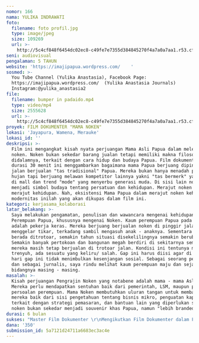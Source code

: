 ```yaml
---
nomor: 166
nama: YULIKA INDRAWATI
foto:
  filename: foto profil.jpg
  type: image/jpeg
  size: 109269
  url: >-
    http://5c4cf848f6454dc02ec8-c49fe7e7355d384845270f4a7a0a7aa1.r53.cf2.rackcdn.com/f3ddd5ee-844b-432c-a91f-f52a1f0a9a8b/foto%20profil.jpg
seni: audiovisual
pengalaman: 5 TAHUN
website: 'https://imajipapua.wordpress.com/    '
sosmed: >-
  You Tube Channel (Yulika Anastasia), Facebook Page:
  https://imajipapua.wordpress.com/  (Yulika Anastasia Journals)
  Instagram:@yulika_anastasia2
file:
  filename: bumper in padaido.mp4
  type: video/mp4
  size: 2555628
  url: >-
    http://5c4cf848f6454dc02ec8-c49fe7e7355d384845270f4a7a0a7aa1.r53.cf2.rackcdn.com/5586d6ad-06ea-4af4-946a-5d1d4f966ef7/bumper%20in%20padaido.mp4
proyek: FILM DOKUMENTER "MAMA NOKEN"
lokasi: 'Jayapura, Wamena, Merauke'
lokasi_id: ''
deskripsi: >-
  Film ini mengangkat kisah nyata perjuangan Mama Asli Papua dalam melestarikan
  noken. Noken bukan sekedar barang jualan tetapi memiliki makna filosofi
  didalamnya, terkait dengan cara hidup dan budaya Papua. Film dokumenter dengan
  durasi 30 menit ini menggambarkan bagaimana mama Papua berjuang dipinggir
  jalan berjualan "tas tradisional" Papua. Mereka bukan hanya menadah panas dan
  hujan tapi berjuang melawan kompetitor lainnya yakni "tas bermerk" yang dijual
  di mall dan trend "mode" yang menyerbu generasi muda. Di sisi lain noken
  menjadi simbol budaya tentang persatuan dan kehidupan. Merajut noken ibarat
  merajut kehidupan. Nah, eksistensi Mama Papua dalam merajut noken kehidupan vs
  modernitas inilah yang akan dikupas dalam film ini.
kategori: kerjasama_kolaborasi
latar_belakang: >-
  Saya melakukan pengamatan, penulisan dan wawancara mengenai kehidupan
  Perempuan Papua, khususnya mengenai Noken. Kaum perempuan Papua pada dasarnya
  adalah pekerja keras. Mereka berjuang berjualan noken di pinggir jalan dengan
  menggelar tikar, terkadang sambil mengasuh anak - anaknya. Sementara mereka
  berada ditrotoar, semakin tahun situasi disekelilingnya semakin berubah.
  Semakin banyak pertokoan dan bangunan megah berdiri di sekitarnya sementara
  mereka masih tetap berjualan di trotoar jalan. Kondisi ini tentunya membuat
  trenyuh, ada sesuatu yang keliru/ salah. Gap ini harus diisi agar di kemudian
  hari gap ini tidak menimbulkan kesenjangan sosial. Sebagai seorang perempuan,
  dan sebagai jurnalis, saya rindu melihat kaum perempuan maju dan sejahtera di
  bidangnya masing - masing.
masalah: >-
  Kisah perjuangan Pengrajin Noken yang notabene adalah mama - mama Asli Papua.
  Mereka perlu mendapatkan sentuhan baik dari pemerintah, LSM, maupun pemerhati
  persoalan perempuan. Mama Noken membutuhkan uluran tangan untuk membantu
  mereka baik dari sisi pengetahuan tentang bisnis mikro, penguatan kapasitas
  terkait dengan strategi pemasaran, dan bantuan lain yang diperlukan sehingga
  noken bukan sekedar menjadi souvenir khas Papua, namun "lebih branded".
durasi: 6 bulan
sukses: "Master Film Dokumenter \r\nMengikutkan Film Dokumenter dalam Festival Film Dokumenter\r\nPemutaran Film Dokumenter & Seminar\r\nFilm digunakan untuk mendorong kebijakan afirmasi di tingkat pemerintah provinsi Papua melalui SKPD terkait"
dana: '350'
submission_id: 5a7121d24711a6683ec3ac4e
---
```

